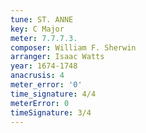 ```yaml
---
tune: ST. ANNE
key: C Major
meter: 7.7.7.3.
composer: William F. Sherwin
arranger: Isaac Watts
year: 1674-1748
anacrusis: 4
meter_error: '0'
time_signature: 4/4
meterError: 0
timeSignature: 3/4
---
```

